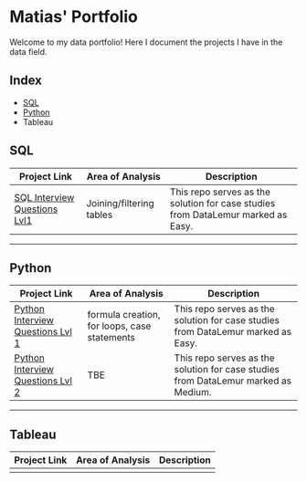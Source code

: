 # Matias' Portfolio
Welcome to my data portfolio! Here I document the projects I have in the data field.


## Index
 - [SQL](#SQL)
 - [Python](#Python)
 - Tableau


## SQL
| Project Link | Area of Analysis | Description | 
|--------------|--------------|--------------|
| [SQL Interview Questions Lvl1](https://github.com/Mati-DB/SQL-Interview-Questions)   | Joining/filtering tables    | This repo serves as the solution for case studies from DataLemur marked as Easy.  |

***

## Python
| Project Link | Area of Analysis | Description | 
|--------------|--------------|--------------|
| [Python Interview Questions Lvl 1](https://github.com/Mati-DB/Python-Interview-Questions-Lvl1)   | formula creation, for loops, case statements    | This repo serves as the solution for case studies from DataLemur marked as Easy.  |
| [Python Interview Questions Lvl 2](https://github.com/Mati-DB/Python-Interview-Questions-Lvl2)   | TBE    | This repo serves as the solution for case studies from DataLemur marked as Medium.  |

***

## Tableau
| Project Link | Area of Analysis | Description | 
|--------------|--------------|--------------|
|  |    |   |
